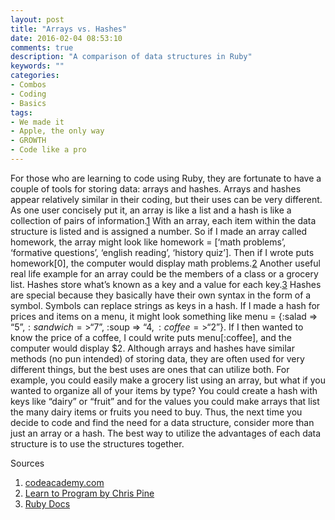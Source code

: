```yaml
---
layout: post
title: "Arrays vs. Hashes"
date: 2016-02-04 08:53:10
comments: true
description: "A comparison of data structures in Ruby"
keywords: ""
categories:
- Combos
- Coding
- Basics
tags:
- We made it
- Apple, the only way
- GROWTH
- Code like a pro
---
```


For those who are learning to code using Ruby, they are fortunate to have a couple of tools for storing data: arrays and hashes. Arrays and hashes appear relatively similar in their coding, but their uses can be very different. As one user concisely put it, an array is like a list and a hash is like a collection of pairs of information.<a target='_blank' href="https://www.codecademy.com/forum_questions/52a69117282ae3085d000d63">1</a> With an array, each item within the data structure is listed and is assigned a number. So if I made an array called homework, the array might look like homework = [‘math problems’, ‘formative questions’, ‘english reading’, ‘history quiz’]. Then if I wrote puts homework[0], the computer would display math problems.<a target='_blank' href="https://pine.fm/LearnToProgram/chap_07.html">2</a> Another useful real life example for an array could be the members of a class or a grocery list. Hashes store what’s known as a key and a value for each key.<a target='_blank' href="http://ruby-doc.org/core-2.2.0/Hash.html">3</a> Hashes are special because they basically have their own syntax in the form of a symbol. Symbols can replace strings as keys in a hash. If I made a hash for prices and items on a menu, it might look something like menu = {:salad => “$5”, :sandwich => “$7”, :soup => “$4, :coffee => “$2”}. If I then wanted to know the price of a coffee, I could write puts menu[:coffee], and the computer would display $2. 
Although arrays and hashes have similar methods (no pun intended) of storing data, they are often used for very different things, but the best uses are ones that can utilize both. For example, you could easily make a grocery list using an array, but what if you wanted to organize all of your items by type? You could create a hash with keys like “dairy” or “fruit” and for the values you could make arrays that list the many dairy items or fruits you need to buy. 
Thus, the next time you decide to code and find the need for a data structure, consider more than just an array or a hash. The best way to utilize the advantages of each data structure is to use the structures together.

Sources
1. <a target='_blank' href="https://www.codecademy.com/forum_questions/52a69117282ae3085d000d63">codeacademy.com</a>
2. <a target='_blank' href="https://pine.fm/LearnToProgram/chap_07.html">Learn to Program by Chris Pine</a>
3. <a target='_blank' href="http://ruby-doc.org/core-2.2.0/Hash.html">Ruby Docs</a>
